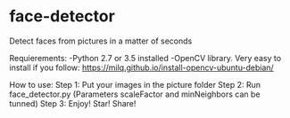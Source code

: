 # face-detector
Detect faces from pictures in a matter of seconds 

Requierements: 
-Python 2.7 or 3.5 installed
-OpenCV library. Very easy to install if you follow: https://milq.github.io/install-opencv-ubuntu-debian/

How to use: 
Step 1: Put your images in the picture folder
Step 2: Run face_detector.py (Parameters scaleFactor and minNeighbors can be tunned) 
Step 3: Enjoy! Star! Share! 
